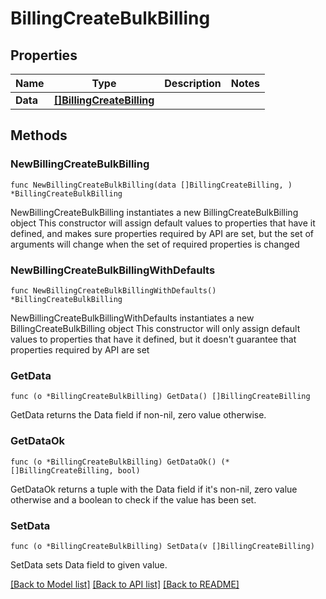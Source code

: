 # BillingCreateBulkBilling

## Properties

Name | Type | Description | Notes
------------ | ------------- | ------------- | -------------
**Data** | [**[]BillingCreateBilling**](BillingCreateBilling.md) |  | 

## Methods

### NewBillingCreateBulkBilling

`func NewBillingCreateBulkBilling(data []BillingCreateBilling, ) *BillingCreateBulkBilling`

NewBillingCreateBulkBilling instantiates a new BillingCreateBulkBilling object
This constructor will assign default values to properties that have it defined,
and makes sure properties required by API are set, but the set of arguments
will change when the set of required properties is changed

### NewBillingCreateBulkBillingWithDefaults

`func NewBillingCreateBulkBillingWithDefaults() *BillingCreateBulkBilling`

NewBillingCreateBulkBillingWithDefaults instantiates a new BillingCreateBulkBilling object
This constructor will only assign default values to properties that have it defined,
but it doesn't guarantee that properties required by API are set

### GetData

`func (o *BillingCreateBulkBilling) GetData() []BillingCreateBilling`

GetData returns the Data field if non-nil, zero value otherwise.

### GetDataOk

`func (o *BillingCreateBulkBilling) GetDataOk() (*[]BillingCreateBilling, bool)`

GetDataOk returns a tuple with the Data field if it's non-nil, zero value otherwise
and a boolean to check if the value has been set.

### SetData

`func (o *BillingCreateBulkBilling) SetData(v []BillingCreateBilling)`

SetData sets Data field to given value.



[[Back to Model list]](../README.md#documentation-for-models) [[Back to API list]](../README.md#documentation-for-api-endpoints) [[Back to README]](../README.md)


